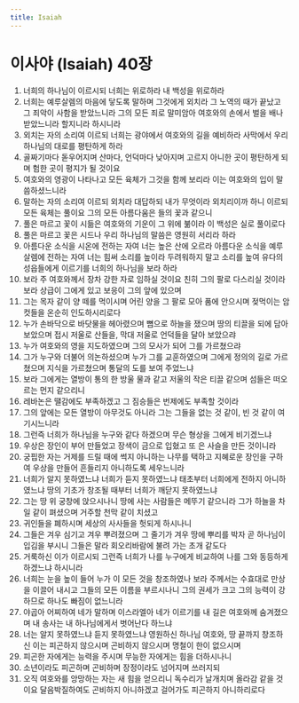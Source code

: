```yaml
---
title: Isaiah
---
```


# 이사야 (Isaiah) 40장
1. 너희의 하나님이 이르시되 너희는 위로하라 내 백성을 위로하라
1. 너희는 예루살렘의 마음에 닿도록 말하며 그것에게 외치라 그 노역의 때가 끝났고 그 죄악이 사함을 받았느니라 그의 모든 죄로 말미암아 여호와의 손에서 벌을 배나 받았느니라 할지니라 하시니라
1. 외치는 자의 소리여 이르되 너희는 광야에서 여호와의 길을 예비하라 사막에서 우리 하나님의 대로를 평탄하게 하라
1. 골짜기마다 돋우어지며 산마다, 언덕마다 낮아지며 고르지 아니한 곳이 평탄하게 되며 험한 곳이 평지가 될 것이요
1. 여호와의 영광이 나타나고 모든 육체가 그것을 함께 보리라 이는 여호와의 입이 말씀하셨느니라
1. 말하는 자의 소리여 이르되 외치라 대답하되 내가 무엇이라 외치리이까 하니 이르되 모든 육체는 풀이요 그의 모든 아름다움은 들의 꽃과 같으니
1. 풀은 마르고 꽃이 시듦은 여호와의 기운이 그 위에 붊이라 이 백성은 실로 풀이로다
1. 풀은 마르고 꽃은 시드나 우리 하나님의 말씀은 영원히 서리라 하라
1. 아름다운 소식을 시온에 전하는 자여 너는 높은 산에 오르라 아름다운 소식을 예루살렘에 전하는 자여 너는 힘써 소리를 높이라 두려워하지 말고 소리를 높여 유다의 성읍들에게 이르기를 너희의 하나님을 보라 하라
1. 보라 주 여호와께서 장차 강한 자로 임하실 것이요 친히 그의 팔로 다스리실 것이라 보라 상급이 그에게 있고 보응이 그의 앞에 있으며
1. 그는 목자 같이 양 떼를 먹이시며 어린 양을 그 팔로 모아 품에 안으시며 젖먹이는 암컷들을 온순히 인도하시리로다
1. 누가 손바닥으로 바닷물을 헤아렸으며 뼘으로 하늘을 쟀으며 땅의 티끌을 되에 담아 보았으며 접시 저울로 산들을, 막대 저울로 언덕들을 달아 보았으랴
1. 누가 여호와의 영을 지도하였으며 그의 모사가 되어 그를 가르쳤으랴
1. 그가 누구와 더불어 의논하셨으며 누가 그를 교훈하였으며 그에게 정의의 길로 가르쳤으며 지식을 가르쳤으며 통달의 도를 보여 주었느냐
1. 보라 그에게는 열방이 통의 한 방울 물과 같고 저울의 작은 티끌 같으며 섬들은 떠오르는 먼지 같으리니
1. 레바논은 땔감에도 부족하겠고 그 짐승들은 번제에도 부족할 것이라
1. 그의 앞에는 모든 열방이 아무것도 아니라 그는 그들을 없는 것 같이, 빈 것 같이 여기시느니라
1. 그런즉 너희가 하나님을 누구와 같다 하겠으며 무슨 형상을 그에게 비기겠느냐
1. 우상은 장인이 부어 만들었고 장색이 금으로 입혔고 또 은 사슬을 만든 것이니라
1. 궁핍한 자는 거제를 드릴 때에 썩지 아니하는 나무를 택하고 지혜로운 장인을 구하여 우상을 만들어 흔들리지 아니하도록 세우느니라
1. 너희가 알지 못하였느냐 너희가 듣지 못하였느냐 태초부터 너희에게 전하지 아니하였느냐 땅의 기초가 창조될 때부터 너희가 깨닫지 못하였느냐
1. 그는 땅 위 궁창에 앉으시나니 땅에 사는 사람들은 메뚜기 같으니라 그가 하늘을 차일 같이 펴셨으며 거주할 천막 같이 치셨고
1. 귀인들을 폐하시며 세상의 사사들을 헛되게 하시나니
1. 그들은 겨우 심기고 겨우 뿌려졌으며 그 줄기가 겨우 땅에 뿌리를 박자 곧 하나님이 입김을 부시니 그들은 말라 회오리바람에 불려 가는 초개 같도다
1. 거룩하신 이가 이르시되 그런즉 너희가 나를 누구에게 비교하여 나를 그와 동등하게 하겠느냐 하시니라
1. 너희는 눈을 높이 들어 누가 이 모든 것을 창조하였나 보라 주께서는 수효대로 만상을 이끌어 내시고 그들의 모든 이름을 부르시나니 그의 권세가 크고 그의 능력이 강하므로 하나도 빠짐이 없느니라
1. 야곱아 어찌하여 네가 말하며 이스라엘아 네가 이르기를 내 길은 여호와께 숨겨졌으며 내 송사는 내 하나님에게서 벗어난다 하느냐
1. 너는 알지 못하였느냐 듣지 못하였느냐 영원하신 하나님 여호와, 땅 끝까지 창조하신 이는 피곤하지 않으시며 곤비하지 않으시며 명철이 한이 없으시며
1. 피곤한 자에게는 능력을 주시며 무능한 자에게는 힘을 더하시나니
1. 소년이라도 피곤하며 곤비하며 장정이라도 넘어지며 쓰러지되
1. 오직 여호와를 앙망하는 자는 새 힘을 얻으리니 독수리가 날개치며 올라감 같을 것이요 달음박질하여도 곤비하지 아니하겠고 걸어가도 피곤하지 아니하리로다